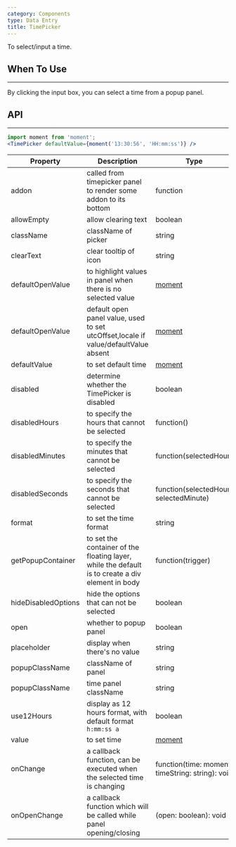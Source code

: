 ```yaml
---
category: Components
type: Data Entry
title: TimePicker
---
```


To select/input a time.

## When To Use

* * *

By clicking the input box, you can select a time from a popup panel.

## API

* * *

```jsx
import moment from 'moment';
<TimePicker defaultValue={moment('13:30:56', 'HH:mm:ss')} />
```

| Property | Description | Type | Default |
| -------- | ----------- | ---- | ------- |
| addon | called from timepicker panel to render some addon to its bottom | function | - |
| allowEmpty | allow clearing text | boolean | true |
| className | className of picker | string | '' |
| clearText | clear tooltip of icon | string | clear |
| defaultOpenValue | to highlight values in panel when there is no selected value | [moment](http://momentjs.com/) | moment() |
| defaultOpenValue | default open panel value, used to set utcOffset,locale if value/defaultValue absent | [moment](http://momentjs.com/) | moment() |
| defaultValue | to set default time | [moment](http://momentjs.com/) | - |
| disabled | determine whether the TimePicker is disabled | boolean | false |
| disabledHours | to specify the hours that cannot be selected | function() | - |
| disabledMinutes | to specify the minutes that cannot be selected | function(selectedHour) | - |
| disabledSeconds | to specify the seconds that cannot be selected | function(selectedHour, selectedMinute) | - |
| format | to set the time format | string | "HH:mm:ss" |
| getPopupContainer | to set the container of the floating layer, while the default is to create a div element in body | function(trigger) | - |
| hideDisabledOptions | hide the options that can not be selected | boolean | false |
| open | whether to popup panel | boolean | false |
| placeholder | display when there's no value | string | "Select a time" |
| popupClassName | className of panel | string | '' |
| popupClassName | time panel className | string | - |
| use12Hours | display as 12 hours format, with default format `h:mm:ss a` | boolean | false |
| value | to set time | [moment](http://momentjs.com/) | - |
| onChange | a callback function, can be executed when the selected time is changing | function(time: moment, timeString: string): void | - |
| onOpenChange | a callback function which will be called while panel opening/closing | (open: boolean): void | - |

<style>.code-box-demo .ant-time-picker { margin: 0 8px 12px 0; }</style>
